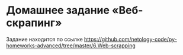 # Домашнее задание «Веб-скрапинг»

Задание находится по ссылке https://github.com/netology-code/py-homeworks-advanced/tree/master/6.Web-scrapping
